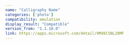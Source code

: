 ```yaml
---
name: "Calligraphy Name"
categories: ['photo']
compatibility: emulation
display_result: "Compatible"
version_from: "1.1.18.0"
link: https://apps.microsoft.com/detail/9MX6CSNL28MF
---
```

